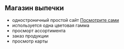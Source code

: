 ## Магазин выпечки

- одностроничный простой сайт [Посмотрите сами](https://lizasimson.github.io/Bakery/)
- используется одна цветовая гамма
- просморт ассортимента
- заказ продукции
- просмотр карты
